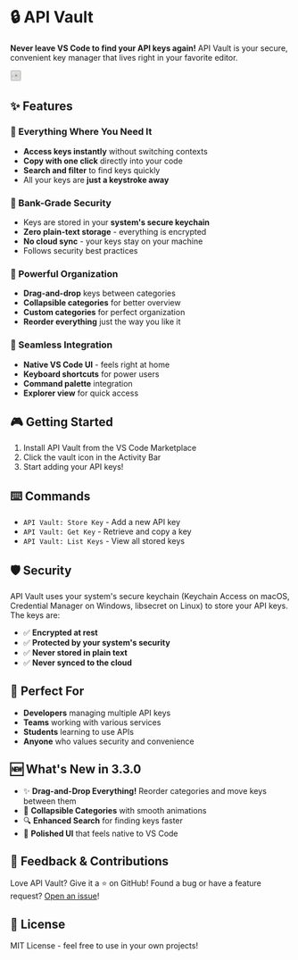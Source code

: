 # 🔒 API Vault

**Never leave VS Code to find your API keys again!** API Vault is your secure, convenient key manager that lives right in your favorite editor.

![API Vault Demo](api-vault.png)

## ✨ Features

### 🎯 Everything Where You Need It
- **Access keys instantly** without switching contexts
- **Copy with one click** directly into your code
- **Search and filter** to find keys quickly
- All your keys are **just a keystroke away**

### 🔐 Bank-Grade Security
- Keys are stored in your **system's secure keychain**
- **Zero plain-text storage** - everything is encrypted
- **No cloud sync** - your keys stay on your machine
- Follows security best practices

### 🎨 Powerful Organization
- **Drag-and-drop** keys between categories
- **Collapsible categories** for better overview
- **Custom categories** for perfect organization
- **Reorder everything** just the way you like it

### 🚀 Seamless Integration
- **Native VS Code UI** - feels right at home
- **Keyboard shortcuts** for power users
- **Command palette** integration
- **Explorer view** for quick access

## 🎮 Getting Started

1. Install API Vault from the VS Code Marketplace
2. Click the vault icon in the Activity Bar
3. Start adding your API keys!

## ⌨️ Commands

- `API Vault: Store Key` - Add a new API key
- `API Vault: Get Key` - Retrieve and copy a key
- `API Vault: List Keys` - View all stored keys

## 🛡️ Security

API Vault uses your system's secure keychain (Keychain Access on macOS, Credential Manager on Windows, libsecret on Linux) to store your API keys. The keys are:

- ✅ **Encrypted at rest**
- ✅ **Protected by your system's security**
- ✅ **Never stored in plain text**
- ✅ **Never synced to the cloud**

## 🎯 Perfect For

- **Developers** managing multiple API keys
- **Teams** working with various services
- **Students** learning to use APIs
- **Anyone** who values security and convenience

## 🆕 What's New in 3.3.0

- ✨ **Drag-and-Drop Everything!** Reorder categories and move keys between them
- 🎨 **Collapsible Categories** with smooth animations
- 🔍 **Enhanced Search** for finding keys faster
- 💅 **Polished UI** that feels native to VS Code

## 📝 Feedback & Contributions

Love API Vault? Give it a ⭐️ on GitHub! Found a bug or have a feature request? [Open an issue](https://github.com/joewilson/api-vault/issues)!

## 📜 License

MIT License - feel free to use in your own projects!
